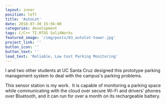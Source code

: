 ```yaml
---
layout: inner
position: left
title: 'AutoLot'
date: 2018-07-30 15:56:00
categories: development
tags: C/C++ TI-RTOS SolidWorks
featured_image: '/img/posts/03_autolot-tower.jpg'
project_link: ''
button_icon: ''
button_text: ''
lead_text: 'Reliable, Low Cost Parking Monitoring'
---
```


I and two other students at UC Santa Cruz designed this prototype parking management system to deal with the campus's parking problems.

This sensor station is my work.  It is capable of monitoring a parking space while communicating with the cloud over secure Wi-Fi and drivers' phones over Bluetooth, and it can run for over a month on its rechargeable battery.
